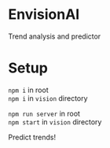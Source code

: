 # EnvisionAI
Trend analysis and predictor

# Setup
`npm i` in root  
`npm i` in `vision` directory  

`npm run server` in root  
`npm start` in `vision` directory  

Predict trends!
